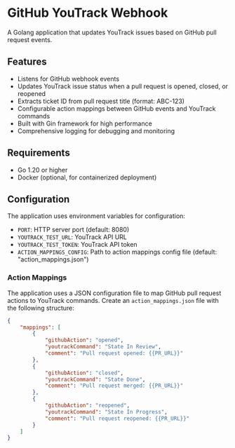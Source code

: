 # GitHub YouTrack Webhook

A Golang application that updates YouTrack issues based on GitHub pull request events.

## Features

- Listens for GitHub webhook events
- Updates YouTrack issue status when a pull request is opened, closed, or reopened
- Extracts ticket ID from pull request title (format: ABC-123)
- Configurable action mappings between GitHub events and YouTrack commands
- Built with Gin framework for high performance
- Comprehensive logging for debugging and monitoring

## Requirements

- Go 1.20 or higher
- Docker (optional, for containerized deployment)

## Configuration

The application uses environment variables for configuration:

- `PORT`: HTTP server port (default: 8080)
- `YOUTRACK_TEST_URL`: YouTrack API URL
- `YOUTRACK_TEST_TOKEN`: YouTrack API token
- `ACTION_MAPPINGS_CONFIG`: Path to action mappings config file (default: "action_mappings.json")

### Action Mappings

The application uses a JSON configuration file to map GitHub pull request actions to YouTrack commands.
Create an `action_mappings.json` file with the following structure:

```json
{
    "mappings": [
        {
            "githubAction": "opened",
            "youtrackCommand": "State In Review",
            "comment": "Pull request opened: {{PR_URL}}"
        },
        {
            "githubAction": "closed",
            "youtrackCommand": "State Done",
            "comment": "Pull request merged: {{PR_URL}}"
        },
        {
            "githubAction": "reopened",
            "youtrackCommand": "State In Progress",
            "comment": "Pull request reopened: {{PR_URL}}"
        }
    ]
}